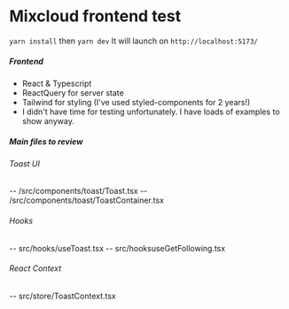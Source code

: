 # Mixcloud frontend test

`yarn install`
then 
`yarn dev`
It will launch on `http://localhost:5173/`

##### Frontend
- React & Typescript
- ReactQuery for server state
- Tailwind for styling (I've used styled-components for 2 years!)
- I didn't have time for testing unfortunately. I have loads of examples to show anyway.

##### Main files to review
###### Toast UI
-- /src/components/toast/Toast.tsx
-- /src/components/toast/ToastContainer.tsx
###### Hooks
-- src/hooks/useToast.tsx
-- src/hooksuseGetFollowing.tsx
###### React Context
-- src/store/ToastContext.tsx

